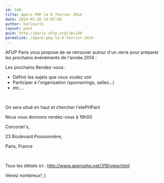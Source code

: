 ```yaml
---
id: 140
title: Apéro PHP le 6 février 2014
date: 2014-01-26 14:07:03
author: hellosct1
layout: post
guid: http://paris.afup.org/?p=140
permalink: /apero-php-le-6-fevrier-2014
---
```

AFUP Paris vous propose de se retrouver autour d'un verre pour préparer les prochains événéments de l'année 2014 :

Les prochains Rendez-vous :
<ul>
	<li>Définir les sujets que vous voulez voir</li>
	<li>Participer à l'organisation (sponsorings, salles...)</li>
	<li>etc....</li>
</ul>
&nbsp;

On sera situé en haut et chercher l'elePHPant

Nous vous donnons rendez-vous à 19h00

Corcoran's,

23 Boulevard Poissonnière,

Paris, France

&nbsp;

Tous les détails ici : <a href="http://www.aperophp.net/319/view.html">http://www.aperophp.net/319/view.html</a>

Venez nombreux! ;)
